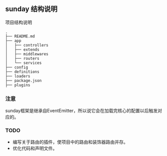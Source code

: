 ## sunday 结构说明
项目结构说明
```
.
├── README.md
├── app
│   ├── controllers
│   ├── extends
│   ├── middlewares
│   ├── routers
│   └── services
├── config
├── definitions
├── loaders
├── package.json
├── plugins
```
### 注意

sunday框架是继承自EventEmitter，所以说它会在加载完核心的配置以后触发对应的。

### TODO

- 编写关于路由的插件，使项目中的路由和装饰器路由并存。
- 优化代码和声明文件。